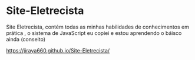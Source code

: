 # Site-Eletrecista
 Site Eletrecista, contém todas as minhas habilidades de conhecimentos em prática , o sistema de JavaScript eu copiei e estou aprendendo o báisco ainda (conseito)

https://jiraya660.github.io/Site-Eletrecista/
